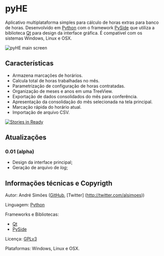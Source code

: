 # pyHE
Aplicativo multiplataforma simples para cálculo de horas extras para banco de horas. Desenvolvido em [Python](http://www.python.org/) com o framework [PySide](http://qt-project.org/wiki/PySide) que utiliza a biblioteca [Qt](http://qt.digia.com/) para design da interface gráfica. É compatível com os sistemas Windows, Linux e OSX.

![pyHE main screen](https://dl.dropboxusercontent.com/u/770967/pyHE/sshot.png "pyHE main screen")

## Características
* Armazena marcações de horários.
* Calcula total de horas trabalhadas no mês.
* Parametrização de configuração de horas contratadas.
* Organização de meses e anos em uma TreeView.
* Exportação de dados consolidados do mês para conferência.
* Apresentação da consolidação do mês selecionada na tela principal.
* Marcação rápida do horário atual.
* Importação de arquivo CSV.

[![Stories in Ready](https://badge.waffle.io/alsimoes/pyHE.png)](http://waffle.io/alsimoes/pyHE)

## Atualizações
### 0.01 (alpha)
* Design da interface principal;
* Geração de arquivo de *log*;

## Informações técnicas e Copyrigth
Autor: André Simões ([GitHub](https://github.com/alsimoes), [Twitter] (http://twitter.com/alsimoes))

Linguagem: [Python](http://www.python.org/)

Frameworks e Bibliotecas:
* [Qt](http://qt.digia.com/)
* [PySide](http://qt-project.org/wiki/PySide)

Licença: [GPLv3](http://www.gnu.org/licenses/gpl-3.0.html)

Plataformas: Windows, Linux e OSX.
